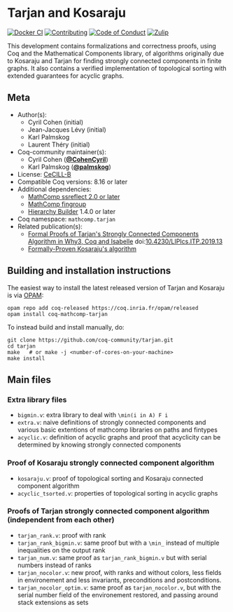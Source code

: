 <!---
This file was generated from `meta.yml`, please do not edit manually.
Follow the instructions on https://github.com/coq-community/templates to regenerate.
--->
# Tarjan and Kosaraju

[![Docker CI][docker-action-shield]][docker-action-link]
[![Contributing][contributing-shield]][contributing-link]
[![Code of Conduct][conduct-shield]][conduct-link]
[![Zulip][zulip-shield]][zulip-link]

[docker-action-shield]: https://github.com/coq-community/tarjan/actions/workflows/docker-action.yml/badge.svg?branch=master
[docker-action-link]: https://github.com/coq-community/tarjan/actions/workflows/docker-action.yml

[contributing-shield]: https://img.shields.io/badge/contributions-welcome-%23f7931e.svg
[contributing-link]: https://github.com/coq-community/manifesto/blob/master/CONTRIBUTING.md

[conduct-shield]: https://img.shields.io/badge/%E2%9D%A4-code%20of%20conduct-%23f15a24.svg
[conduct-link]: https://github.com/coq-community/manifesto/blob/master/CODE_OF_CONDUCT.md

[zulip-shield]: https://img.shields.io/badge/chat-on%20zulip-%23c1272d.svg
[zulip-link]: https://coq.zulipchat.com/#narrow/stream/237663-coq-community-devs.20.26.20users



This development contains formalizations and correctness proofs, using Coq and the Mathematical
Components library, of algorithms originally due to Kosaraju and Tarjan for finding strongly
connected components in finite graphs. It also contains a verified implementation of topological
sorting with extended guarantees for acyclic graphs.

## Meta

- Author(s):
  - Cyril Cohen (initial)
  - Jean-Jacques Lévy (initial)
  - Karl Palmskog
  - Laurent Théry (initial)
- Coq-community maintainer(s):
  - Cyril Cohen ([**@CohenCyril**](https://github.com/CohenCyril))
  - Karl Palmskog ([**@palmskog**](https://github.com/palmskog))
- License: [CeCILL-B](CeCILL-B)
- Compatible Coq versions: 8.16 or later
- Additional dependencies:
  - [MathComp ssreflect 2.0 or later](https://math-comp.github.io)
  - [MathComp fingroup](https://math-comp.github.io)
  - [Hierarchy Builder](https://github.com/math-comp/hierarchy-builder) 1.4.0 or later
- Coq namespace: `mathcomp.tarjan`
- Related publication(s):
  - [Formal Proofs of Tarjan's Strongly Connected Components Algorithm in Why3, Coq and Isabelle](https://hal.inria.fr/hal-01906155) doi:[10.4230/LIPIcs.ITP.2019.13](https://doi.org/10.4230/LIPIcs.ITP.2019.13)
  - [Formally-Proven Kosaraju's algorithm](https://hal.inria.fr/hal-01095533) 

## Building and installation instructions

The easiest way to install the latest released version of Tarjan and Kosaraju
is via [OPAM](https://opam.ocaml.org/doc/Install.html):

```shell
opam repo add coq-released https://coq.inria.fr/opam/released
opam install coq-mathcomp-tarjan
```

To instead build and install manually, do:

``` shell
git clone https://github.com/coq-community/tarjan.git
cd tarjan
make   # or make -j <number-of-cores-on-your-machine> 
make install
```


## Main files

### Extra library files
* `bigmin.v`: extra library to deal with `\min(i in A) F i`
* `extra.v`: naive definitions of strongly connected components and various basic extentions of mathcomp libraries on paths and fintypes
* `acyclic.v`: definition of acyclic graphs and proof that acyclicity can be determined by knowing strongly connected components

### Proof of Kosaraju strongly connected component algorithm
* `kosaraju.v`: proof of topological sorting and Kosaraju connected component algorithm
* `acyclic_tsorted.v`: properties of topological sorting in acyclic graphs

### Proofs of Tarjan strongly connected component algorithm (independent from each other)
* `tarjan_rank.v`: proof with rank
* `tarjan_rank_bigmin.v`: same proof but with a `\min_` instead of multiple inequalities on the output rank
* `tarjan_num.v`: same proof as `tarjan_rank_bigmin.v` but with serial numbers instead of ranks
* `tarjan_nocolor.v`: new proof, with ranks and without colors, less fields in environement and less invariants, preconditions and postconditions.
* `tarjan_nocolor_optim.v`: same proof as `tarjan_nocolor.v`, but with the serial number field of the environement restored, and passing around stack extensions as sets

